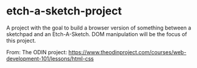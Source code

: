 # etch-a-sketch-project

 A project with the goal to build a browser version of something between a sketchpad and an Etch-A-Sketch. DOM manipulation will be the focus of this project. 

 From: The ODIN project: https://www.theodinproject.com/courses/web-development-101/lessons/html-css
